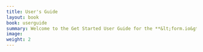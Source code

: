 ```yaml
---
title: User's Guide
layout: book
book: userguide
summary: Welcome to the Get Started User Guide for the **&lt;form.io&gt;** platform.  Here you will find summary information regarding the main elements of our platform, and how you can use it to create your own applications. Let’s get started!
image:
weight: 2
---
```

